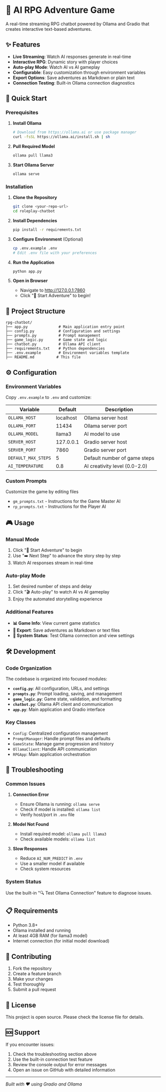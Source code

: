 # 🎲 AI RPG Adventure Game

A real-time streaming RPG chatbot powered by Ollama and Gradio that creates interactive text-based adventures.

## ✨ Features

- **Live Streaming**: Watch AI responses generate in real-time
- **Interactive RPG**: Dynamic story with player choices
- **Auto-play Mode**: Watch AI vs AI gameplay
- **Configurable**: Easy customization through environment variables
- **Export Options**: Save adventures as Markdown or plain text
- **Connection Testing**: Built-in Ollama connection diagnostics

## 🚀 Quick Start

### Prerequisites

1. **Install Ollama**
   ```bash
   # Download from https://ollama.ai or use package manager
   curl -fsSL https://ollama.ai/install.sh | sh
   ```

2. **Pull Required Model**
   ```bash
   ollama pull llama3
   ```

3. **Start Ollama Server**
   ```bash
   ollama serve
   ```

### Installation

1. **Clone the Repository**
   ```bash
   git clone <your-repo-url>
   cd roleplay-chatbot
   ```

2. **Install Dependencies**
   ```bash
   pip install -r requirements.txt
   ```

3. **Configure Environment** (Optional)
   ```bash
   cp .env.example .env
   # Edit .env file with your preferences
   ```

4. **Run the Application**
   ```bash
   python app.py
   ```

5. **Open in Browser**
   - Navigate to http://127.0.0.1:7860
   - Click "🚀 Start Adventure" to begin!

## 📁 Project Structure

```
rpg-chatbot/
├── app.py              # Main application entry point
├── config.py           # Configuration and settings
├── prompts.py          # Prompt management
├── game_logic.py       # Game state and logic
├── chatbot.py          # Ollama API client
├── requirements.txt    # Python dependencies
├── .env.example        # Environment variables template
├── README.md          # This file
```

## ⚙️ Configuration

### Environment Variables

Copy `.env.example` to `.env` and customize:

| Variable | Default | Description |
|----------|---------|-------------|
| `OLLAMA_HOST` | localhost | Ollama server host |
| `OLLAMA_PORT` | 11434 | Ollama server port |
| `OLLAMA_MODEL` | llama3 | AI model to use |
| `SERVER_HOST` | 127.0.0.1 | Gradio server host |
| `SERVER_PORT` | 7860 | Gradio server port |
| `DEFAULT_MAX_STEPS` | 5 | Default number of game steps |
| `AI_TEMPERATURE` | 0.8 | AI creativity level (0.0-2.0) |

### Custom Prompts

Customize the game by editing files

- `gm_prompts.txt` - Instructions for the Game Master AI
- `rp_prompts.txt` - Instructions for the Player AI

## 🎮 Usage

### Manual Mode
1. Click "🚀 Start Adventure" to begin
2. Use "➡️ Next Step" to advance the story step by step
3. Watch AI responses stream in real-time

### Auto-play Mode
1. Set desired number of steps and delay
2. Click "🎬 Auto-play" to watch AI vs AI gameplay
3. Enjoy the automated storytelling experience

### Additional Features
- **📊 Game Info**: View current game statistics
- **📄 Export**: Save adventures as Markdown or text files
- **🔧 System Status**: Test Ollama connection and view settings

## 🛠️ Development

### Code Organization

The codebase is organized into focused modules:

- **`config.py`**: All configuration, URLs, and settings
- **`prompts.py`**: Prompt loading, saving, and management
- **`game_logic.py`**: Game state, validation, and formatting
- **`chatbot.py`**: Ollama API client and communication
- **`app.py`**: Main application and Gradio interface

### Key Classes

- `Config`: Centralized configuration management
- `PromptManager`: Handle prompt files and defaults
- `GameState`: Manage game progression and history
- `OllamaClient`: Handle API communication
- `RPGApp`: Main application orchestration

## 🔧 Troubleshooting

### Common Issues

1. **Connection Error**
   - Ensure Ollama is running: `ollama serve`
   - Check if model is installed: `ollama list`
   - Verify host/port in `.env` file

2. **Model Not Found**
   - Install required model: `ollama pull llama3`
   - Check available models: `ollama list`

3. **Slow Responses**
   - Reduce `AI_NUM_PREDICT` in `.env`
   - Use a smaller model if available
   - Check system resources

### System Status

Use the built-in "🔍 Test Ollama Connection" feature to diagnose issues.

## 📋 Requirements

- Python 3.8+
- Ollama installed and running
- At least 4GB RAM (for llama3 model)
- Internet connection (for initial model download)

## 🤝 Contributing

1. Fork the repository
2. Create a feature branch
3. Make your changes
4. Test thoroughly
5. Submit a pull request

## 📜 License

This project is open source. Please check the license file for details.

## 🆘 Support

If you encounter issues:

1. Check the troubleshooting section above
2. Use the built-in connection test feature
3. Review the console output for error messages
4. Open an issue on GitHub with detailed information

---

*Built with ❤️ using Gradio and Ollama*